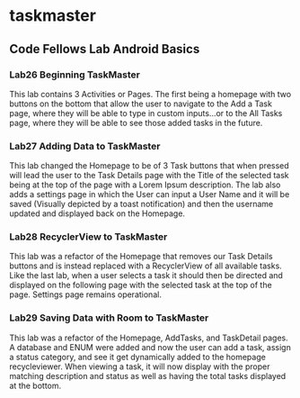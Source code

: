 # taskmaster

## Code Fellows Lab Android Basics

### Lab26 Beginning TaskMaster

This lab contains 3 Activities or Pages. The first being a homepage with two buttons on 
the bottom that allow the user to navigate to the Add a Task page, where they will be able to 
type in custom inputs...or to the All Tasks page, where they will be able to see those added tasks in 
the future.

### Lab27 Adding Data to TaskMaster

This lab changed the Homepage to be of 3 Task buttons that when pressed will lead the user
to the Task Details page with the Title of the selected task being at the top of the page
with a Lorem Ipsum description. The lab also adds a settings page in which the User can 
input a User Name and it will be saved (Visually depicted by a toast notification) and then 
the username updated and displayed back on the Homepage.

### Lab28 RecyclerView to TaskMaster

This lab was a refactor of the Homepage that removes our Task Details buttons and is instead
replaced with a RecyclerView of all available tasks. Like the last lab, when a user selects a task
it should then be directed and displayed on the following page with the selected task at the top
of the page. Settings page remains operational.


### Lab29 Saving Data with Room to TaskMaster

This lab was a refactor of the Homepage, AddTasks, and TaskDetail pages. A database and ENUM were
added and now the user can add a task, assign a status category, and see it get dynamically added
to the homepage recycleviewer. When viewing a task, it will now display with the proper matching 
description and status as well as having the total tasks displayed at the bottom.
